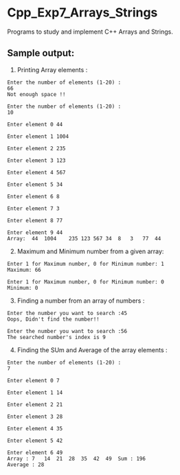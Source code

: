 # Cpp_Exp7_Arrays_Strings
Programs to study and implement C++ Arrays and Strings.
## Sample output: 
1. Printing Array elements :
```
Enter the number of elements (1-20) :
66
Not enough space !!

```
```
Enter the number of elements (1-20) :
10

Enter element 0	44

Enter element 1	1004

Enter element 2	235

Enter element 3	123

Enter element 4	567

Enter element 5	34

Enter element 6	8

Enter element 7	3

Enter element 8	77

Enter element 9	44
Array: 	44	1004	235	123	567	34	8	3	77	44	
```
2. Maximum and Minimum number from a given array:
```
Enter 1 for Maximum number, 0 for Minimum number: 1
Maximum: 66
```
```
Enter 1 for Maximum number, 0 for Minimum number: 0
Minimum: 0
```
3. Finding a number from an array of numbers :
```
Enter the number you want to search :45
Oops, Didn't find the number!!
```
```
Enter the number you want to search :56
The searched number's index is 9
```
4. Finding the SUm and Average of the array elements :
```
Enter the number of elements (1-20) :
7

Enter element 0	7

Enter element 1	14

Enter element 2	21

Enter element 3	28

Enter element 4	35

Enter element 5	42

Enter element 6	49
Array :	7	14	21	28	35	42	49	Sum : 196
Average : 28

```











